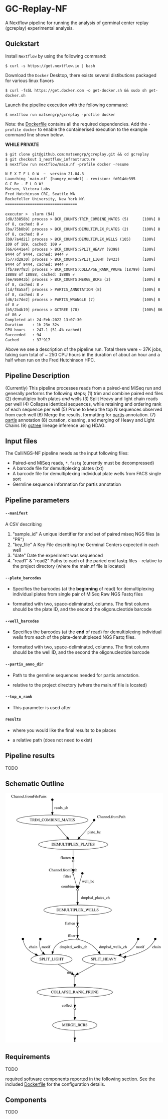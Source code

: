 # GC-Replay-NF

A Nextflow pipeline for running the analysis of germinal center replay 
(gcreplay) experimental analysis.


## Quickstart 

Install `Nextflow` by using the following command: 

    $ curl -s https://get.nextflow.io | bash 
    
Download the `Docker` Desktop, there exists several distibutions packaged for
various linux flavors

    $ curl -fsSL https://get.docker.com -o get-docker.sh && sudo sh get-docker.sh

Launch the pipeline execution with the following command: 

    $ nextflow run matsengrp/gcreplay -profile docker

Note: the [Dockerfile](docker/Dockerfile) contains all the required dependencies. 
Add the `-profile docker` to enable the containerised execution to the 
example command line shown below. 

**WHILE PRIVATE**

    $ git clone git@github.com:matsengrp/gcreplay.git && cd gcreplay
    $ git checkout 1_nextflow_infrastructure
    $ nextflow run nextflow/main.nf -profile docker -resume

```
N E X T F L O W  ~  version 21.04.3
Launching `main.nf` [hungry_mendel] - revision: fd014de395
G C Re - F L O W!
Matsen, Victora Labs
Fred Hutchinson CRC, Seattle WA
Rockefeller University, New York NY.
================================

executor >  slurm (94)
[d8/33858b] process > BCR_COUNTS:TRIM_COMBINE_MATES (5)      [100%] 8 of 8, cached: 8 ✔
[ba/75b8b9] process > BCR_COUNTS:DEMULTIPLEX_PLATES (2)      [100%] 8 of 8, cached: 8 ✔
[b9/7a4d21] process > BCR_COUNTS:DEMULTIPLEX_WELLS (105)     [100%] 109 of 109, cached: 109 ✔
[66/6441e4] process > BCR_COUNTS:SPLIT_HEAVY (9398)          [100%] 9444 of 9444, cached: 9444 ✔
[57/7d2930] process > BCR_COUNTS:SPLIT_LIGHT (9423)          [100%] 9444 of 9444, cached: 9444 ✔
[fb/a97f83] process > BCR_COUNTS:COLLAPSE_RANK_PRUNE (18799) [100%] 18888 of 18888, cached: 18888 ✔
[6e/86943b] process > BCR_COUNTS:MERGE_BCRS (2)              [100%] 8 of 8, cached: 8 ✔
[1d/f8a5af] process > PARTIS_ANNOTATION (8)                  [100%] 8 of 8, cached: 8 ✔
[d6/1c7de2] process > PARTIS_WRANGLE (7)                     [100%] 8 of 8 ✔
[b5/2b4b19] process > GCTREE (78)                            [100%] 86 of 86 ✔
Completed at: 24-Feb-2022 13:07:30
Duration    : 1h 23m 32s
CPU hours   : 247.1 (51.4% cached)
Succeeded   : 94
Cached      : 37'917
```

Above we see a description of the pipeline run. Total there were ~ 37K jobs, taking
sum total of ~ 250 CPU hours in the duration of about an hour and a half when run on
the Fred Hutchinson HPC. 

## Pipeline Description

(Currently) This pipeline processes reads from a paired-end MiSeq run and generally 
performs the following steps; 
(1) trim and combine paired end files 
(2) demultiplex both plates _and_ wells
(3) Split Heavy and light chain reads per well
(4) Collapse identical sequences, while retaining and ordering rank of each sequence per well
(5) Prune to keep the top N sequences observed from each well
(6) Merge the results, formatting for [partis](TODO) annotation.
(7) [partis](TODO) annotation
(8) curation, cleaning, and merging of Heavy and Light Chains
(9) [gctree](TODO) lineage inference using HDAG.


## Input files

The CalliNGS-NF pipeline needs as the input following files:
* Paired-end MiSeq reads, `*.fastq` (currently must be decompressed)
* A barcode file for demultiplexing plates (txt)
* A barcode file for demultiplexing individual plate wells from FACS single sort
* Germline sequence information for partis annotation

## Pipeline parameters

#### `--manifest` 
   
A CSV describing 
1. "sample_id" A unique identifier for and set of paired miseq NGS files (a "PR")
2. "key_file" A Key File describing the Germinal Centers expected in each well
2. "date" Date the experiment was sequenced 
3. "read1" & "read2" Paths to each of the paried end fastq files - relative to the project directory (where the main.nf file is located)

#### `--plate_barcodes`

* Specifies the barcodes (at the **beginning** of read) for demultiplexing
individual plates from single pair of MiSeq Raw NGS Fastq files

* formatted with two, space-deliminated, columns. The first column
should be the plate ID, and the second the oligonucleotide barcode  

#### `--well_barcodes`

* Specifies the barcodes (at the **end** of read) for demultiplexing
individual wells from each of the plate-demultiplexed NGS Fastq files.

* formatted with two, space-deliminated, columns. The first column
should be the well ID, and the second the oligonucleotide barcode  

#### `--partis_anno_dir`

* Path to the germline sequences needed for partis annotation.
- relative to the project directory (where the main.nf file is located)

#### `--top_n_rank`

* This parameter is used after


#### `results`

* where you would like the final results to be places

* a relative path (does not need to exist)

    
## Pipeline results

TODO

## Schematic Outline

<img src="./data/images/dag.svg">

## Requirements 

TODO

required software components reported in the following section. See the included 
[Dockerfile](docker/Dockerfile) for the configuration details.
 
## Components 

TODO

